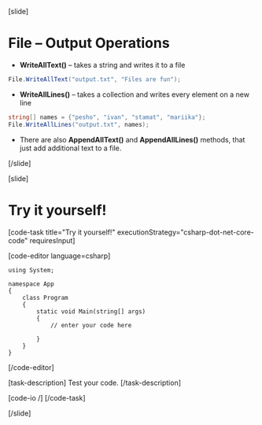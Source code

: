 [slide]
# File – Output Operations
- **WriteAllText()** – takes a string and writes it to a file


```csharp
File.WriteAllText("output.txt", "Files are fun");
```

- **WriteAllLines()** – takes a collection and writes every element on a new line

```csharp
string[] names = {"pesho", "ivan", "stamat", "mariika"};
File.WriteAllLines("output.txt", names);
```
- There are also **AppendAllText()** and **AppendAllLines()** methods, that just add additional text to a file.


[/slide]



[slide]
# Try it yourself!

[code-task title="Try it yourself!" executionStrategy="csharp-dot-net-core-code" requiresInput]

[code-editor language=csharp]
```
using System;

namespace App
{
    class Program
    {
        static void Main(string[] args)
        {
		    // enter your code here
		    
		}
	}
}
```
[/code-editor]

[task-description]
Test your code.
[/task-description]

[code-io /]
[/code-task]


[/slide]



